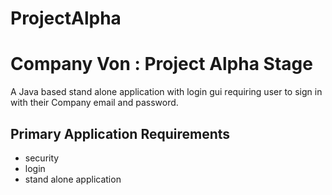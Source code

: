 # ProjectAlpha


# Company Von : Project Alpha Stage

A Java based stand alone application with login gui requiring user to sign in with their Company email and password.
 
## Primary Application Requirements

* security 
* login 
* stand alone application


